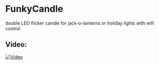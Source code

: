 # FunkyCandle
double LED flicker candle for jack-o-lanterns or holiday lights with wifi control
## Video:

[![Video](https://img.youtube.com/vi/L6jzREVGJGg/0.jpg)](https://youtu.be/L6jzREVGJGg)
